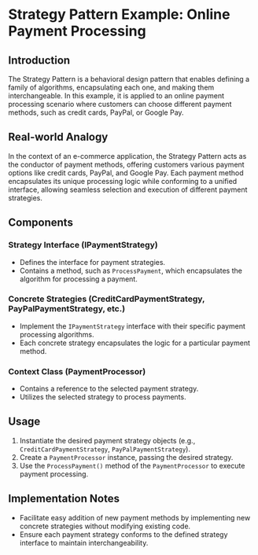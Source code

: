 # Strategy Pattern Example: Online Payment Processing

## Introduction

The Strategy Pattern is a behavioral design pattern that enables defining a family of algorithms, encapsulating each one, and making them interchangeable. In this example, it is applied to an online payment processing scenario where customers can choose different payment methods, such as credit cards, PayPal, or Google Pay.

## Real-world Analogy

In the context of an e-commerce application, the Strategy Pattern acts as the conductor of payment methods, offering customers various payment options like credit cards, PayPal, and Google Pay. Each payment method encapsulates its unique processing logic while conforming to a unified interface, allowing seamless selection and execution of different payment strategies.

## Components

### Strategy Interface (IPaymentStrategy)

- Defines the interface for payment strategies.
- Contains a method, such as `ProcessPayment`, which encapsulates the algorithm for processing a payment.

### Concrete Strategies (CreditCardPaymentStrategy, PayPalPaymentStrategy, etc.)

- Implement the `IPaymentStrategy` interface with their specific payment processing algorithms.
- Each concrete strategy encapsulates the logic for a particular payment method.

### Context Class (PaymentProcessor)

- Contains a reference to the selected payment strategy.
- Utilizes the selected strategy to process payments.

## Usage

1. Instantiate the desired payment strategy objects (e.g., `CreditCardPaymentStrategy`, `PayPalPaymentStrategy`).
2. Create a `PaymentProcessor` instance, passing the desired strategy.
3. Use the `ProcessPayment()` method of the `PaymentProcessor` to execute payment processing.

## Implementation Notes

- Facilitate easy addition of new payment methods by implementing new concrete strategies without modifying existing code.
- Ensure each payment strategy conforms to the defined strategy interface to maintain interchangeability.